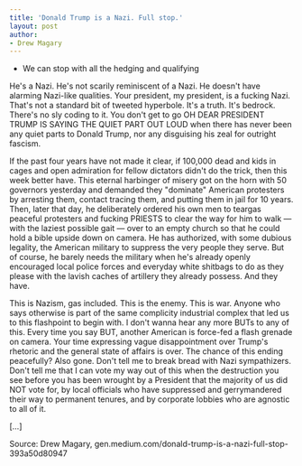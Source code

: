 ```yaml
---
title: 'Donald Trump is a Nazi. Full stop.'
layout: post
author:
- Drew Magary
---
```


- We can stop with all the hedging and qualifying

He's a Nazi. He's not scarily reminiscent of a Nazi. He doesn't have alarming Nazi-like qualities. Your president, my president, is a fucking Nazi. That's not a standard bit of tweeted hyperbole. It's a truth. It's bedrock. There's no sly coding to it. You don't get to go OH DEAR PRESIDENT TRUMP IS SAYING THE QUIET PART OUT LOUD when there has never been any quiet parts to Donald Trump, nor any disguising his zeal for outright fascism.

If the past four years have not made it clear, if 100,000 dead and kids in cages and open admiration for fellow dictators didn't do the trick, then this week better have. This eternal harbinger of misery got on the horn with 50 governors yesterday and demanded they "dominate" American protesters by arresting them, contact tracing them, and putting them in jail for 10 years. Then, later that day, he deliberately ordered his own men to teargas peaceful protesters and fucking PRIESTS to clear the way for him to walk — with the laziest possible gait — over to an empty church so that he could hold a bible upside down on camera. He has authorized, with some dubious legality, the American military to suppress the very people they serve. But of course, he barely needs the military when he's already openly encouraged local police forces and everyday white shitbags to do as they please with the lavish caches of artillery they already possess. And they have.

This is Nazism, gas included. This is the enemy. This is war. Anyone who says otherwise is part of the same complicity industrial complex that led us to this flashpoint to begin with. I don't wanna hear any more BUTs to any of this. Every time you say BUT, another American is force-fed a flash grenade on camera. Your time expressing vague disappointment over Trump's rhetoric and the general state of affairs is over. The chance of this ending peacefully? Also gone. Don't tell me to break bread with Nazi sympathizers. Don't tell me that I can vote my way out of this when the destruction you see before you has been wrought by a President that the majority of us did NOT vote for, by local officials who have suppressed and gerrymandered their way to permanent tenures, and by corporate lobbies who are agnostic to all of it.

[…]

Source: Drew Magary, gen.medium.com/donald-trump-is-a-nazi-full-stop-393a50d80947

